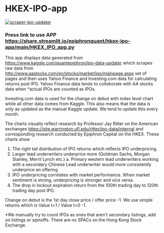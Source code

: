 # HKEX-IPO-app

[![scraper-ipo-updater](https://github.com/epiphronquant/HKEX-IPO-app/actions/workflows/main.yml/badge.svg)](https://github.com/epiphronquant/HKEX-IPO-app/actions/workflows/main.yml)

### Press link to use APP https://share.streamlit.io/epiphronquant/hkex-ipo-app/main/HKEX_IPO_app.py

This app displays data generated from https://www.kaggle.com/quantepiphron/ipo-data-updater which scrapes raw data from http://www.aastocks.com/en/stocks/market/ipo/mainpage.aspx set of pages and then uses Yahoo Finance and Investing.com data for calculating returns post IPO. Yahoo Finance data tends to colloborate with AA stocks data when *actual IPOs are counted as IPOs. 

Investing.com data is used for the change on debut with index level chart while all other data comes from Kaggle. This also means that the data is only as updated as the manual Kaggle update. We tend to update this every month.

The charts visually reflect research by Professor Jay Ritter on the American exchanges https://site.warrington.ufl.edu/ritter/ipo-data/internal and corresponding research conducted by Epiphron Capital on the HKEX. These charts show 
1. The right tail distribution of IPO returns which reflects IPO underpricing.
2. Larger lead underwriters underprice more (Goldman Sachs, Morgan Stanley, Merril Lynch etc.)
      a. Primary western lead underwriters working with a secondary Chinese Lead underwriter would more consistently underprice an offering
3. IPO underpricing correlates with market performance. When market sentiment is strong, underpricing is stronger and vice versa.
4. The drop in lockout expiration return from the 100th trading day to 120th trading day post IPO. 

Change on debut is the 1st day close price / offer price -1. We use simple returns which is Value t=1 / Value t=0 -1. 

*We manually try to count IPOs as ones that aren't secondary listings, add on listings or spinoffs. There are no SPACs on the Hong Kong Stock Exchange.
